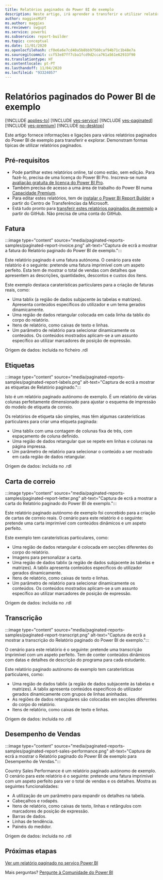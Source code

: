 ```yaml
---
title: Relatórios paginados do Power BI de exemplo
description: Neste artigo, irá aprender a transferir e utilizar relatórios paginados do Power BI de exemplo.
author: maggiesMSFT
ms.author: maggies
ms.reviewer: swgupt
ms.service: powerbi
ms.subservice: report-builder
ms.topic: conceptual
ms.date: 11/01/2020
ms.openlocfilehash: cf0e6a6e7cd40a5b8bb97560caf94b71c1b48e7a
ms.sourcegitcommit: ccf53e87ff7cba1fcd9d2cca761a561e62933f90
ms.translationtype: HT
ms.contentlocale: pt-PT
ms.lasthandoff: 11/04/2020
ms.locfileid: "93324057"
---
```

# <a name="sample-power-bi-paginated-reports"></a>Relatórios paginados do Power BI de exemplo


[!INCLUDE [applies-to](../includes/applies-to.md)] [!INCLUDE [yes-service](../includes/yes-service.md)] [!INCLUDE [yes-paginated](../includes/yes-paginated.md)] [!INCLUDE [yes-premium](../includes/yes-premium.md)] [!INCLUDE [no-desktop](../includes/no-desktop.md)]

Este artigo fornece informações e ligações para vários relatórios paginados do Power BI de exemplo para transferir e explorar. Demonstram formas típicas de utilizar relatórios paginados.

## <a name="prerequisites"></a>Pré-requisitos

- Pode partilhar estes relatórios online, tal como estão, sem edição. Para fazê-lo, precisa de uma licença do Power BI Pro. Inscreva-se numa [avaliação gratuita de licença do Power BI Pro](../fundamentals/service-self-service-signup-for-power-bi.md#sign-up-for-an-individual-trial-of-power-bi-pro).
- Também precisa de acesso a uma área de trabalho do Power BI numa [Capacidade Premium](../admin/service-premium-what-is.md).
- Para editar estes relatórios, tem de [instalar o Power BI Report Builder](https://aka.ms/pbireportbuilder) a partir do Centro de Transferências da Microsoft.
- Está tudo pronto para [transferir estes relatórios paginados de exemplo](https://github.com/microsoft/Reporting-Services/tree/master/PaginatedReportSamples) a partir do GitHub. Não precisa de uma conta do GitHub. 


## <a name="invoice"></a>Fatura

:::image type="content" source="media/paginated-reports-samples/paginated-report-invoice.png" alt-text="Captura de ecrã a mostrar a fatura do Relatório paginado do Power BI de exemplo.":::


Este relatório paginado é uma fatura autónoma. O cenário para este relatório é o seguinte: pretende uma fatura imprimível com um aspeto perfeito. Esta tem de mostrar o total de vendas com detalhes que apresentem as descrições, quantidades, descontos e custos dos itens.

Este exemplo destaca caraterísticas particulares para a criação de faturas reais, como:  

- Uma tablix (a região de dados subjacente às tabelas e matrizes). Apresenta conteúdos específicos do utilizador e um tema gerados dinamicamente.
- Uma região de dados retangular colocada em cada linha da tablix do corpo do relatório.
- Itens de relatório, como caixas de texto e linhas.
- Um parâmetro de relatório para selecionar dinamicamente os conteúdos. Os conteúdos mostrados aplicam-se a um assunto específico ao utilizar marcadores de posição de expressão. 

Origem de dados: incluída no ficheiro .rdl

## <a name="labels"></a>Etiquetas

:::image type="content" source="media/paginated-reports-samples/paginated-report-labels.png" alt-text="Captura de ecrã a mostrar as etiquetas de Relatório paginado.":::

Isto é um relatório paginado autónomo de exemplo. É um relatório de várias colunas perfeitamente dimensionado para ajustar o esquema de impressão do modelo de etiqueta de correio. 

Os relatórios de etiqueta são simples, mas têm algumas caraterísticas particulares para criar uma etiqueta paginada:

- Uma tablix com uma contagem de colunas fixa de três, com espaçamento de coluna definido.
- Uma região de dados retangular que se repete em linhas e colunas na página impressa.
- Um parâmetro de relatório para selecionar o conteúdo a ser mostrado em cada região de dados retangular.

Origem de dados: incluída no .rdl

## <a name="mailing-letter"></a>Carta de correio

:::image type="content" source="media/paginated-reports-samples/paginated-report-letter.png" alt-text="Captura de ecrã a mostrar a carta do Relatório paginado do Power BI de exemplo.":::

Este relatório paginado autónomo de exemplo foi concebido para a criação de cartas de correio reais. O cenário para este relatório é o seguinte: pretende uma carta imprimível com conteúdos dinâmicos e um aspeto perfeito.

Este exemplo tem caraterísticas particulares, como: 

- Uma região de dados retangular é colocada em secções diferentes do corpo do relatório. 
- Imagens para personalizar a carta. 
- Uma região de dados tablix (a região de dados subjacente às tabelas e matrizes). A tablix apresenta conteúdos específicos do utilizador gerados dinamicamente.
- Itens de relatório, como caixas de texto e linhas.
- Um parâmetro de relatório para selecionar dinamicamente os conteúdos. Os conteúdos mostrados aplicam-se a um assunto específico ao utilizar marcadores de posição de expressão. 

Origem de dados: incluída no .rdl

## <a name="transcript"></a>Transcrição

:::image type="content" source="media/paginated-reports-samples/paginated-report-transcript.png" alt-text="Captura de ecrã a mostrar a transcrição do Relatório paginado do Power BI de exemplo.":::

O cenário para este relatório é o seguinte: pretende uma transcrição imprimível com um aspeto perfeito. Tem de conter conteúdos dinâmicos com datas e detalhes de descrição do programa para cada estudante.

Este relatório paginado autónomo de exemplo tem caraterísticas particulares, como: 

- Uma região de dados tablix (a região de dados subjacente às tabelas e matrizes). A tablix apresenta conteúdos específicos do utilizador gerados dinamicamente com grupos de linhas aninhadas.
- As regiões de dados retangulares são colocadas em secções diferentes do corpo do relatório.
- Itens de relatório, como caixas de texto e linhas.

Origem de dados: incluída no .rdl

## <a name="sales-performance"></a>Desempenho de Vendas

:::image type="content" source="media/paginated-reports-samples/paginated-report-sales-performance.png" alt-text="Captura de ecrã a mostrar o Relatório paginado do Power BI de exemplo para Desempenho de Vendas.":::

Country Sales Performance é um relatório paginado autónomo de exemplo. O cenário para este relatório é o seguinte: pretende uma fatura imprimível com um aspeto perfeito para ver o total de vendas e os detalhes. Mostra as seguintes funcionalidades:

- A utilização de um parâmetro para expandir os detalhes na tabela.
- Cabeçalhos e rodapés.
- Itens de relatório, como caixas de texto, linhas e retângulos com marcadores de posição de expressão.
- Barras de dados.
- Linhas de tendência.
- Painéis do medidor.

Origem de dados: incluída no .rdl
  
## <a name="next-steps"></a>Próximas etapas

[Ver um relatório paginado no serviço Power BI](../consumer/paginated-reports-view-power-bi-service.md)

Mais perguntas? [Pergunte à Comunidade do Power BI](https://community.powerbi.com/)